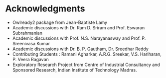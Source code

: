 # Acknowledgments

 * Owlready2 package from Jean-Baptiste Lamy
 * Academic discussions with Dr. Ram D. Sriram and Prof. Eswaran Subrahmanian
 * Academic discussions with Prof. N.S. Narayanasway and Prof. P. Sreenivasa Kumar
 * Academic discussions with Dr. B. P. Gautham, Dr. Sreedhar Reddy
 * Contributing Students : Ramani Agharkar, A.R.G. Sreekar, V.S. Hariharan, P. Veera Ragavan
 * Exploratory Research Project from Centre of Industrial Consultancy and Sponsored Research, Indian Institute of Technology Madras.
